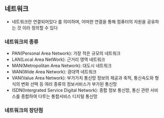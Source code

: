 ## 네트워크
* 네트워크란 연결되어있다 를 의미하며, 어떠한 연결을 통해 컴퓨터의 자원을 공유하는 것 이라 정의할 수 있다

### 네트워크의 종류 

* PAN(Personal Area Network): 가장 작은 규모의 네트워크
* LAN(Local Area NetWork): 근거리 영역 네트워크
* MAN(Metropolitan Area Network): 대도시 네트워크
* WAN(Wide Area Network): 광대역 네트워크
* VAN(Value Area Network): 부가가치 통신망 정보의 제공과 축적, 통신속도와 형식의 변화 선택 등 여러 종류의 정보서비스가 부가된 통신망
* ISDN(Intergrated Service Digital Network): 종합 정보 통신망, 통신 관련 서비스를 종합하여 다루는 통합서비스 디지털 통신망

### 네트워크의 장단점